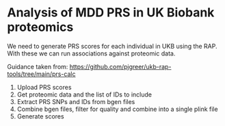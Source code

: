 # Analysis of MDD PRS in UK Biobank proteomics

We need to generate PRS scores for each individual in UKB using the RAP. With these we can run associations against proteomic data.

Guidance taken from: https://github.com/pjgreer/ukb-rap-tools/tree/main/prs-calc



1. Upload PRS scores
2. Get proteomic data and the list of IDs to include
3. Extract PRS SNPs and IDs from bgen files
4. Combine bgen files, filter for quality and combine into a single plink file
5. Generate scores
